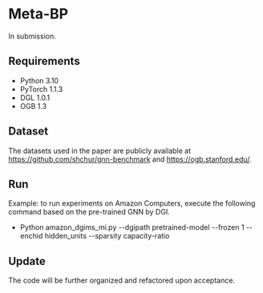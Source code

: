# Meta-BP

In submission.

## Requirements

+ Python 3.10
+ PyTorch 1.1.3
+ DGL 1.0.1
+ OGB 1.3

## Dataset

The datasets used in the paper are publicly available at https://github.com/shchur/gnn-benchmark and https://ogb.stanford.edu/.

## Run

Example: to run experiments on Amazon Computers, execute the following command based on the pre-trained GNN by DGI.
+ Python amazon_dgims_mi.py --dgipath pretrained-model --frozen 1 --enchid hidden_units --sparsity capacity-ratio
   
## Update

The code will be further organized and refactored upon acceptance.

